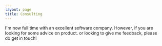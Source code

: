 ```yaml
---
layout: page
title: Consulting
---
```

I'm now full time with an excellent software company. However, if you are looking for some advice on product. or looking to give me feedback, please do get in touch! 
